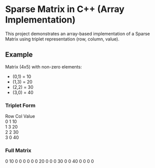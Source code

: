 # Sparse Matrix in C++ (Array Implementation)

This project demonstrates an array-based implementation of a Sparse Matrix using triplet representation (row, column, value).

## Example
Matrix (4x5) with non-zero elements:
- (0,1) = 10
- (1,3) = 20
- (2,2) = 30
- (3,0) = 40

### Triplet Form
Row Col Value  
0   1   10  
1   3   20  
2   2   30  
3   0   40  

### Full Matrix
0 10 0 0 0
0 0 0 20 0
0 0 30 0 0
40 0 0 0 0
